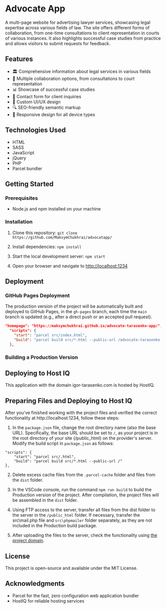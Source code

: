 # Advocate App

A multi-page website for advertising lawyer services, showcasing legal expertise across various fields of law. The site offers different forms of collaboration, from one-time consultations to client representation in courts of various instances. It also highlights successful case studies from practice and allows visitors to submit requests for feedback.

## Features

- 🏛️ Comprehensive information about legal services in various fields
- 💼 Multiple collaboration options, from consultations to court representation
- 📊 Showcase of successful case studies
- 📝 Contact form for client inquiries
- 🎨 Custom UI/UX design
- 🔍 SEO-friendly semantic markup
- 📱 Responsive design for all device types

## Technologies Used

- HTML
- SASS
- JavaScript
- jQuery
- PHP
- Parcel bundler

## Getting Started

### Prerequisites

- Node.js and npm installed on your machine

### Installation

1. Clone this repository: `git clone https://github.com/MaksymChukhrai/advocatapp/`

2. Install dependencies: `npm install`

3. Start the local development server: `npm start`

4. Open your browser and navigate to [http://localhost:1234](http://localhost:1234)

## Deployment

### GitHub Pages Deployment

The production version of the project will be automatically built and deployed to GitHub Pages, in the `gh-pages` branch, each time the `main` branch is updated (e.g., after a direct push or an accepted pull request).

```json
"homepage": "https://maksymchukhrai.github.io/advocate-tarasenko-app/",
  "scripts": {
    "start": "parcel src/index.html",
    "build": "parcel build src/*.html --public-url /advocate-tarasenko-app/"
  },
```

### Building a Production Version

## Deploying to Host IQ
This application with the domain igor-tarasenko.com is hosted by HostIQ.

## Preparing Files and Deploying to Host IQ
After you've finished working with the project files and verified the correct functionality at http://localhost:1234, follow these steps:

1. In the `package.json` file, change the root directory name (also the base URL). Specifically, the base URL should be set to `/`, as your project is in the root directory of your site (/public_html) on the provider's server.
Modify the build script in `package.json` as follows:
```
"scripts": {
    "start": "parcel src/.html",
    "build": "parcel build src/*.html --public-url /"
},
```

2. Delete excess cache files from the `.parcel-cache` folder and files from the `dist` folder.

3. In the VSCode console, run the command `npm run build` to build the Production version of the project. After compilation, the project files will be assembled in the `dist` folder.
4. Using FTP access to the server, transfer all files from the dist folder to the server in the `/public_html` folder. If necessary, transfer the src\mail.php file and `src\phpmailer` folder separately, as they are not included in the Production build package.
5. After uploading the files to the server, check the functionality using [the project domain](https://igor-tarasenko.com/).

## License
This project is open-source and available under the MIT License.

## Acknowledgments

- Parcel for the fast, zero configuration web application bundler
- HostIQ for reliable hosting services
